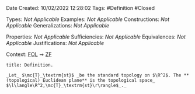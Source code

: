 <br />
<br />

Date Created: 10/02/2022 12:28:02
Tags: #Definition #Closed 

Types: _Not Applicable_
Examples: _Not Applicable_
Constructions: _Not Applicable_
Generalizations: _Not Applicable_

Properties: _Not Applicable_
Sufficiencies: _Not Applicable_
Equivalences: _Not Applicable_
Justifications: _Not Applicable_

Context: [$\textrm{FOL}$](obsidian://open?file=First%20Order%20Logic)$\,\,\rightsquigarrow\,\,$[$\textrm{ZF}$](obsidian://open?file=Zermelo-Fraenkel%20Set%20Theory)

``` ad-Definition
title: Definition.

_Let_ $\mc{T}_\textrm{st}$ _be the standard topology on $\R^2$. The **(topological) Euclidean plane** is the topological space_ $\l\langle\R^2,\mc{T}_\textrm{st}\r\rangle$_._

```

